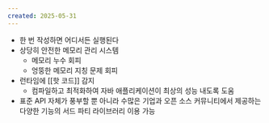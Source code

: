 ```yaml
---
created: 2025-05-31
---
```

- 한 번 작성하면 어디서든 실행된다
- 상당히 안전한 메모리 관리 시스템
	- 메모리 누수 회피
	- 엉뚱한 메모리 지칭 문제 회피
- 런타임에 [[핫 코드]] 감지
	- 컴파일하고 최적화하여 자바 애플리케이션이 최상의 성능 내도록 도움
- 표준 API 자체가 풍부할 뿐 아니라 수많은 기업과 오픈 소스 커뮤니티에서 제공하는 다양한 기능의 서드 파티 라이브러리 이용 가능